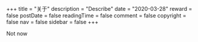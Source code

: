 +++
title = "关于"
description = "Describe"
date = "2020-03-28"
reward = false
postDate = false
readingTime = false
comment = false
copyright = false
nav = false
sidebar = false
+++

Not now
